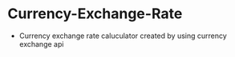 # Currency-Exchange-Rate
- Currency exchange rate caluculator created by using currency exchange api 
